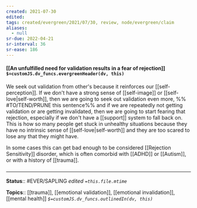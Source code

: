 ```yaml
---
created: 2021-07-30
edited: 
tags: created/evergreen/2021/07/30, review, node/evergreen/claim
aliases:
  - null
sr-due: 2022-04-21
sr-interval: 36
sr-ease: 186
---
```


#### [[An unfulfilled need for validation results in a fear of rejection]] `$=customJS.dv_funcs.evergreenHeader(dv, this)`

We seek out validation from other's because it reinforces our [[self-perception]]. 
If we don't have a strong sense of [[self-image]] or [[self-love|self-worth]],
then we are going to seek out validation even more,
%% #TO/TEND/PRUNE this sentence%%
and if we are repeatedly not getting validation or are getting invalidated,
then we are going to start fearing that rejection,
especially if we don't have a [[support]] system to fall back on.
This is how so many people get stuck in unhealthy situations because they have no intrinsic sense of [[self-love|self-worth]] and they are too scared to lose any that they might have.

In some cases this can get bad enough to be considered [[Rejection Sensitivity]] disorder, which is often comorbid with [[ADHD]] or [[Autism]], or with a history of [[trauma]]. 

### <hr class="footnote"/>

**Status**:: #EVER/SAPLING 
*edited `=this.file.mtime`*

**Topics**:: [[trauma]], [[emotional validation]], [[emotional invalidation]], [[mental health]]
*`$=customJS.dv_funcs.outlinedIn(dv, this)`*
